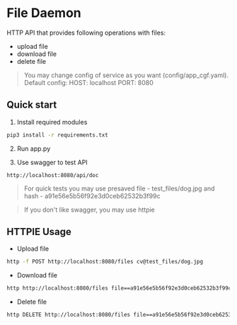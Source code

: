 # File Daemon 

HTTP API that provides following operations with files:
* upload file 
* download file
* delete file

> You may change config of service as you want (config/app_cgf.yaml). 
> Default config: 
>           HOST:   localhost
>           PORT:   8080

## Quick start 

1. Install required modules 

```bash 
pip3 install -r requirements.txt 
```
2. Run app.py 

3. Use swagger to test API

```
http://localhost:8080/api/doc
```
> For quick tests you may use presaved file - test_files/dog.jpg 
> and hash - a91e56e5b56f92e3d0ceb62532b3f99c

> If you don't like swagger, you may use httpie 

## HTTPIE Usage

* Upload file 

```bash
http -f POST http://localhost:8080/files cv@test_files/dog.jpg 
```
* Download file 

```bash
http http://localhost:8080/files file==a91e56e5b56f92e3d0ceb62532b3f99c
```
* Delete file 

```bash
http DELETE http://localhost:8080/files file==a91e56e5b56f92e3d0ceb62532b3f99c
```

